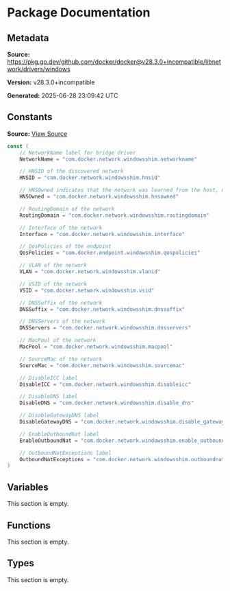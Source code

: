 # Package Documentation

## Metadata

**Source:** https://pkg.go.dev/github.com/docker/docker@v28.3.0+incompatible/libnetwork/drivers/windows

**Version:** v28.3.0+incompatible

**Generated:** 2025-06-28 23:09:42 UTC

## Constants

**Source:** [View Source](https://github.com/docker/docker/blob/v28.3.0/libnetwork/drivers/windows/labels.go#L3)

```go
const (
	// NetworkName label for bridge driver
	NetworkName = "com.docker.network.windowsshim.networkname"

	// HNSID of the discovered network
	HNSID = "com.docker.network.windowsshim.hnsid"

	// HNSOwned indicates that the network was learned from the host, not created by docker.
	HNSOwned = "com.docker.network.windowsshim.hnsowned"

	// RoutingDomain of the network
	RoutingDomain = "com.docker.network.windowsshim.routingdomain"

	// Interface of the network
	Interface = "com.docker.network.windowsshim.interface"

	// QosPolicies of the endpoint
	QosPolicies = "com.docker.endpoint.windowsshim.qospolicies"

	// VLAN of the network
	VLAN = "com.docker.network.windowsshim.vlanid"

	// VSID of the network
	VSID = "com.docker.network.windowsshim.vsid"

	// DNSSuffix of the network
	DNSSuffix = "com.docker.network.windowsshim.dnssuffix"

	// DNSServers of the network
	DNSServers = "com.docker.network.windowsshim.dnsservers"

	// MacPool of the network
	MacPool = "com.docker.network.windowsshim.macpool"

	// SourceMac of the network
	SourceMac = "com.docker.network.windowsshim.sourcemac"

	// DisableICC label
	DisableICC = "com.docker.network.windowsshim.disableicc"

	// DisableDNS label
	DisableDNS = "com.docker.network.windowsshim.disable_dns"

	// DisableGatewayDNS label
	DisableGatewayDNS = "com.docker.network.windowsshim.disable_gatewaydns"

	// EnableOutboundNat label
	EnableOutboundNat = "com.docker.network.windowsshim.enable_outboundnat"

	// OutboundNatExceptions label
	OutboundNatExceptions = "com.docker.network.windowsshim.outboundnat_exceptions"
)
```

## Variables

This section is empty.

## Functions

This section is empty.

## Types

This section is empty.

